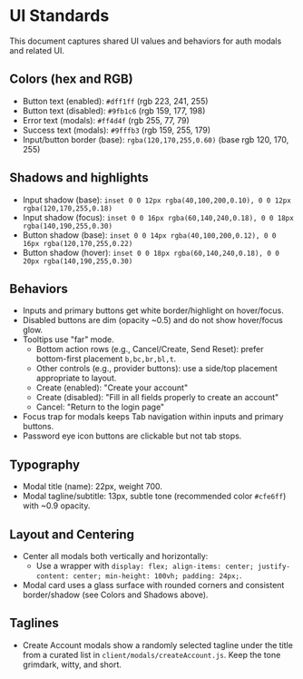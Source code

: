 # UI Standards

This document captures shared UI values and behaviors for auth modals and related UI.

## Colors (hex and RGB)

- Button text (enabled): `#dff1ff` (rgb 223, 241, 255)
- Button text (disabled): `#9fb1c6` (rgb 159, 177, 198)
- Error text (modals): `#ff4d4f` (rgb 255, 77, 79)
- Success text (modals): `#9fffb3` (rgb 159, 255, 179)
- Input/button border (base): `rgba(120,170,255,0.60)` (base rgb 120, 170, 255)

## Shadows and highlights

- Input shadow (base): `inset 0 0 12px rgba(40,100,200,0.10), 0 0 12px rgba(120,170,255,0.18)`
- Input shadow (focus): `inset 0 0 16px rgba(60,140,240,0.18), 0 0 18px rgba(140,190,255,0.30)`
- Button shadow (base): `inset 0 0 14px rgba(40,100,200,0.12), 0 0 16px rgba(120,170,255,0.22)`
- Button shadow (hover): `inset 0 0 18px rgba(60,140,240,0.18), 0 0 20px rgba(140,190,255,0.30)`

## Behaviors

- Inputs and primary buttons get white border/highlight on hover/focus.
- Disabled buttons are dim (opacity ~0.5) and do not show hover/focus glow.
- Tooltips use "far" mode.
  - Bottom action rows (e.g., Cancel/Create, Send Reset): prefer bottom-first placement `b,bc,br,bl,t`.
  - Other controls (e.g., provider buttons): use a side/top placement appropriate to layout.
  - Create (enabled): "Create your account"
  - Create (disabled): "Fill in all fields properly to create an account"
  - Cancel: "Return to the login page"
- Focus trap for modals keeps Tab navigation within inputs and primary buttons.
- Password eye icon buttons are clickable but not tab stops.

## Typography

- Modal title (name): 22px, weight 700.
- Modal tagline/subtitle: 13px, subtle tone (recommended color `#cfe6ff`) with ~0.9 opacity.

## Layout and Centering

- Center all modals both vertically and horizontally:
  - Use a wrapper with `display: flex; align-items: center; justify-content: center; min-height: 100vh; padding: 24px;`.
- Modal card uses a glass surface with rounded corners and consistent border/shadow (see Colors and Shadows above).

## Taglines

- Create Account modals show a randomly selected tagline under the title from a curated list in `client/modals/createAccount.js`. Keep the tone grimdark, witty, and short.
